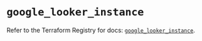 # `google_looker_instance`

Refer to the Terraform Registry for docs: [`google_looker_instance`](https://registry.terraform.io/providers/hashicorp/google/6.24.0/docs/resources/looker_instance).
